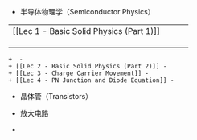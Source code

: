 
+ 半导体物理学（Semiconductor Physics）

|                                          |     |     |     |
| ---------------------------------------- | --- | --- | --- |
| [[Lec 1 - Basic Solid Physics (Part 1)]] |     |     |     |
|                                          |     |     |     |
|                                          |     |     |     |
|                                          |     |     |     |



	+  - 
	+ [[Lec 2 - Basic Solid Physics (Part 2)]] - 
	+ [[Lec 3 - Charge Carrier Movement]] - 
	+ [[Lec 4 - PN Junction and Diode Equation]] - 
+ 晶体管（Transistors）

+ 放大电路

+ 

